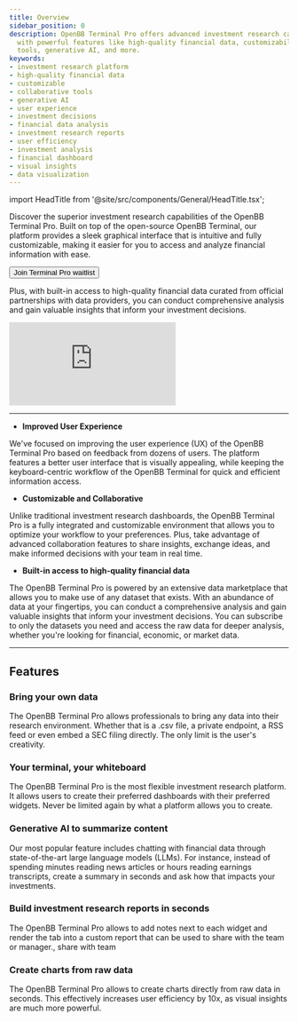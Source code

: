 ```yaml
---
title: Overview
sidebar_position: 0
description: OpenBB Terminal Pro offers advanced investment research capabilities
  with powerful features like high-quality financial data, customizability, collaborative
  tools, generative AI, and more.
keywords:
- investment research platform
- high-quality financial data
- customizable
- collaborative tools
- generative AI
- user experience
- investment decisions
- financial data analysis
- investment research reports
- user efficiency
- investment analysis
- financial dashboard
- visual insights
- data visualization
---
```


import HeadTitle from '@site/src/components/General/HeadTitle.tsx';

<HeadTitle title="OpenBB Terminal Pro Docs" />

Discover the superior investment research capabilities of the OpenBB Terminal Pro. Built on top of the open-source OpenBB Terminal, our platform provides a sleek graphical interface that is intuitive and fully customizable, making it easier for you to access and analyze financial information with ease.

<div className="flex-grow flex items-center justify-center mt-5">
    <a href="https://my.openbb.co/app/pro">
        <button
            className="bg-grey-200 hover:bg-grey-400 dark:bg-[#303038] dark:hover:bg-grey-600 text-grey-900 dark:text-grey-200 text-sm font-medium py-2 px-4 rounded"
        >
            Join Terminal Pro waitlist
        </button>
    </a>
</div>

Plus, with built-in access to high-quality financial data curated from official partnerships with data providers, you can conduct comprehensive analysis and gain valuable insights that inform your investment decisions.

<div style={{position: 'relative', paddingBottom: '56.25%', height: '0', overflow: 'hidden', maxWidth: '100%'}}>
    <iframe
        style={{position: 'absolute', top: '0', left: '0', width: '100%', height: '100%', display: 'block', margin: '0 auto'}}
        src="https://www.youtube.com/embed/hz12c9HuQvc?si=S12Qkt1PN506NZpj"
        title="YouTube video player"
        frameBorder="0"
        allow="accelerometer; autoplay; clipboard-write; encrypted-media; gyroscope; picture-in-picture; web-share"
        allowFullScreen>
    </iframe>
</div>


---

- **Improved User Experience**

We've focused on improving the user experience (UX) of the OpenBB Terminal Pro based on feedback from dozens of users. The platform features a better user interface that is visually appealing, while keeping the keyboard-centric workflow of the OpenBB Terminal for quick and efficient information access.

- **Customizable and Collaborative**

Unlike traditional investment research dashboards, the OpenBB Terminal Pro is a fully integrated and customizable environment that allows you to optimize your workflow to your preferences. Plus, take advantage of advanced collaboration features to share insights, exchange ideas, and make informed decisions with your team in real time.

- **Built-in access to high-quality financial data**

The OpenBB Terminal Pro is powered by an extensive data marketplace that allows you to make use of any dataset that exists. With an abundance of data at your fingertips, you can conduct a comprehensive analysis and gain valuable insights that inform your investment decisions. You can subscribe to only the datasets you need and access the raw data for deeper analysis, whether you're looking for financial, economic, or market data.

---

## Features

### Bring your own data

The OpenBB Terminal Pro allows professionals to bring any data into their research environment. Whether that is a .csv file, a private endpoint, a RSS feed or even embed a SEC filing directly. The only limit is the user's creativity.

### Your terminal, your whiteboard

The OpenBB Terminal Pro is the most flexible investment research platform. It allows users to create their preferred dashboards with their preferred widgets. Never be limited again by what a platform allows you to create.

### Generative AI to summarize content

Our most popular feature includes chatting with financial data through state-of-the-art large language models (LLMs). For instance, instead of spending minutes reading news articles or hours reading earnings transcripts, create a summary in seconds and ask how that impacts your investments.

### Build investment research reports in seconds

The OpenBB Terminal Pro allows to add notes next to each widget and render the tab into a custom report that can be used to share with the team or manager., share with team

### Create charts from raw data

The OpenBB Terminal Pro allows to create charts directly from raw data in seconds. This effectively increases user efficiency by 10x, as visual insights are much more powerful.
